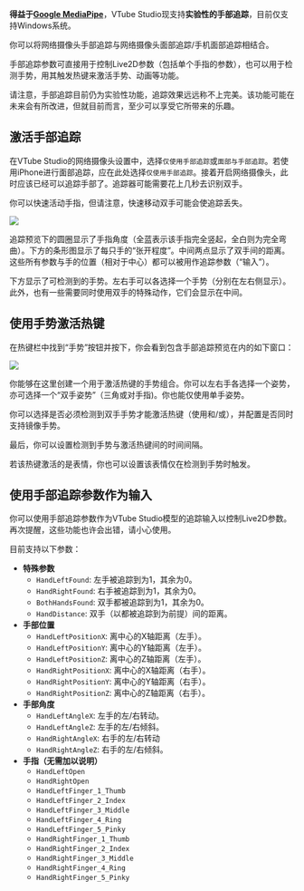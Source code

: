 **得益于[Google MediaPipe](https://google.github.io/mediapipe/)**，VTube Studio现支持**实验性的手部追踪**，目前仅支持Windows系统。

你可以将网络摄像头手部追踪与网络摄像头面部追踪/手机面部追踪相结合。

手部追踪参数可直接用于控制Live2D参数（包括单个手指的参数），也可以用于检测手势，用其触发热键来激活手势、动画等功能。

请注意，手部追踪目前仍为实验性功能，追踪效果远远称不上完美。该功能可能在未来会有所改进，但就目前而言，至少可以享受它所带来的乐趣。

## 激活手部追踪

在VTube Studio的网络摄像头设置中，选择`仅使用手部追踪`或`面部与手部追踪`。若使用iPhone进行面部追踪，应在此处选择`仅使用手部追踪`。接着开启网络摄像头，此时应该已经可以追踪手部了。追踪器可能需要花上几秒去识别双手。

你可以快速活动手指，但请注意，快速移动双手可能会使追踪丢失。

![](https://raw.githubusercontent.com/wiki/DenchiSoft/VTubeStudio/img/vts_hands_1.png)

追踪预览下的圆圈显示了手指角度（全蓝表示该手指完全竖起，全白则为完全弯曲）。下方的条形图显示了每只手的“张开程度”。中间两点显示了双手间的距离。这些所有参数与手的位置（相对于中心）都可以被用作追踪参数（“输入”）。

下方显示了可检测到的手势。左右手可以各选择一个手势（分别在左右侧显示）。此外，也有一些需要同时使用双手的特殊动作，它们会显示在中间。

## 使用手势激活热键

在热键栏中找到“手势”按钮并按下，你会看到包含手部追踪预览在内的如下窗口：

![](https://raw.githubusercontent.com/wiki/DenchiSoft/VTubeStudio/img/vts_hands_2.png)

你能够在这里创建一个用于激活热键的手势组合。你可以左右手各选择一个姿势，亦可选择一个“双手姿势”（三角或对手指)。你也能仅使用单手姿势。

你可以选择是否必须检测到双手手势才能激活热键（使用和/或），并配置是否同时支持镜像手势。

最后，你可以设置检测到手势与激活热键间的时间间隔。

若该热键激活的是表情，你也可以设置该表情仅在检测到手势时触发。

## 使用手部追踪参数作为输入

你可以使用手部追踪参数作为VTube Studio模型的追踪输入以控制Live2D参数。再次提醒，这些功能也许会出错，请小心使用。

目前支持以下参数：

* **特殊参数**
  * `HandLeftFound`: 左手被追踪到为1，其余为0。
  * `HandRightFound`: 右手被追踪到为1，其余为0。
  * `BothHandsFound`: 双手都被追踪到为1，其余为0。
  * `HandDistance`: 双手（以都被追踪到为前提）间的距离。
* **手部位置**
  * `HandLeftPositionX`: 离中心的X轴距离（左手）。
  * `HandLeftPositionY`: 离中心的Y轴距离（左手）。
  * `HandLeftPositionZ`: 离中心的Z轴距离（左手）。
  * `HandRightPositionX`: 离中心的X轴距离（右手）。
  * `HandRightPositionY`: 离中心的Y轴距离（右手）。
  * `HandRightPositionZ`: 离中心的Z轴距离（右手）。
* **手部角度**
  * `HandLeftAngleX`: 左手的左/右转动。
  * `HandLeftAngleZ`: 左手的左/右倾斜。
  * `HandRightAngleX`: 右手的左/右转动
  * `HandRightAngleZ`: 右手的左/右倾斜。
* **手指（无需加以说明）**
  * `HandLeftOpen`
  * `HandRightOpen`
  * `HandLeftFinger_1_Thumb`
  * `HandLeftFinger_2_Index`
  * `HandLeftFinger_3_Middle`
  * `HandLeftFinger_4_Ring`
  * `HandLeftFinger_5_Pinky`
  * `HandRightFinger_1_Thumb`
  * `HandRightFinger_2_Index`
  * `HandRightFinger_3_Middle`
  * `HandRightFinger_4_Ring`
  * `HandRightFinger_5_Pinky`